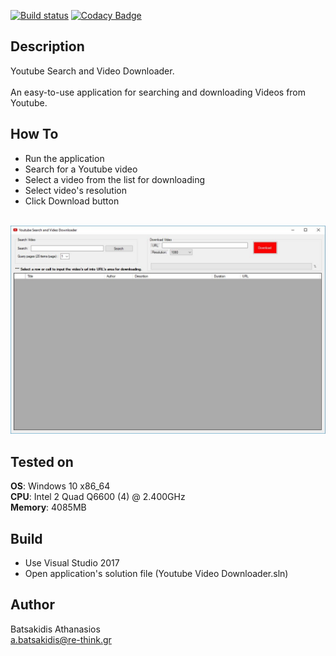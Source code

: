 [![Build status](https://ci.appveyor.com/api/projects/status/r2w8nunpw3h1n2r9?svg=true)](https://ci.appveyor.com/project/abatsakidis/youtube-video-downloader)
[![Codacy Badge](https://api.codacy.com/project/badge/Grade/a1f1eaaaee674c82a2ae7dc2cb9acae1)](https://www.codacy.com/app/a.batsakidis/Youtube-Video-Downloader?utm_source=github.com&amp;utm_medium=referral&amp;utm_content=abatsakidis/Youtube-Video-Downloader&amp;utm_campaign=Badge_Grade)

## Description ##

Youtube Search and Video Downloader.
<br><br>
An easy-to-use application for searching and downloading Videos from Youtube. 

## How To ##

* Run the application
* Search for a Youtube video
* Select a video from the list for downloading
* Select video's resolution
* Click Download button
<br><br>

![Alt text](/Screenshot/screen.JPG?raw=true "Youtube Search and Video Downloader")

## Tested on ##

**OS**: Windows 10 x86_64 <br>
**CPU**: Intel 2 Quad Q6600 (4) @ 2.400GHz <br>
**Memory**: 4085MB <br>

## Build ##

* Use Visual Studio 2017<br>
* Open application's solution file (Youtube Video Downloader.sln)<br>

## Author ##

Batsakidis Athanasios<br>
a.batsakidis@re-think.gr

